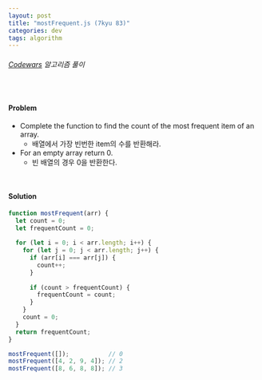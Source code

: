 ```yaml
---
layout: post
title: "mostFrequent.js (7kyu 83)"
categories: dev
tags: algorithm
---
```


###### [Codewars](https://www.codewars.com) 알고리즘 풀이

<br>

#### Problem

- Complete the function to find the count of the most frequent item of an array.
  - 배열에서 가장 빈번한 item의 수를 반환해라.
- For an empty array return 0.
  - 빈 배열의 경우 0을 반환한다.

<br>

#### Solution

```js
function mostFrequent(arr) {
  let count = 0;
  let frequentCount = 0;
  
  for (let i = 0; i < arr.length; i++) {
    for (let j = 0; j < arr.length; j++) {
      if (arr[i] === arr[j]) {
        count++;
      }
      
      if (count > frequentCount) {
        frequentCount = count;
      }
    }
    count = 0;
  }
  return frequentCount;
}

mostFrequent([]);			// 0
mostFrequent([4, 2, 9, 4]);	// 2
mostFrequent([8, 6, 8, 8]);	// 3
```

<br>